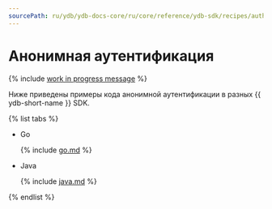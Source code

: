 ```yaml
---
sourcePath: ru/ydb/ydb-docs-core/ru/core/reference/ydb-sdk/recipes/auth/_includes/anonymous.md
---
```

# Анонимная аутентификация

{% include [work in progress message](../../_includes/addition.md) %}

Ниже приведены примеры кода анонимной аутентификации в разных {{ ydb-short-name }} SDK.

{% list tabs %}

- Go


  {% include [go.md](anonymous/go.md) %}


- Java


  {% include [java.md](anonymous/java.md) %}

{% endlist %}

